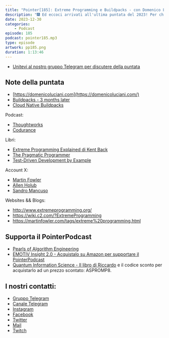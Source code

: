 ```yaml
---
title: "Pointer[185]: Extreme Programming e Buildpacks - con Domenico Luciani (Tanzu Labs)"
description: "🎆 Ed eccoci arrivati all'ultima puntata del 2023! Per chiudere al meglio vi proponiamo una chiacchierata con Domenico Luciani, Senior Software Engineer in Tanzu Labs, divisione di VMware. 📦 Domenico ci ha raccontato di VMware Take 3, un'iniziativa molto interessante che gli ha permesso di lavorare per tre mesi su un progetto open source, nello specifico Buildpacks. Ne avete sentito parlare?  👨‍💻 Non ci siamo occupati solo di Buildpacks, Domenico ci ha illustrato la metodologia di lavoro che preferisce e che utilizza giornalmente, Extreme Programming, spiegandoci nel dettaglio in cosa consiste e come si può iniziare ad utilizzarla. Per chiudere in bellezza il PointerPodcast vi augura un felicissimo anno nuovo!"
date: 2023-12-30
categories:
    - Podcast
episode: 185
podcast: pointer185.mp3
type: episode
artwork: pp185.png
duration: 1:13:46
---
```


-   [Unitevi al nostro gruppo Telegram per discutere della puntata](https://t.me/pointerpodcastgruppo)

## Note della puntata

- [https://domenicoluciani.com](https://domenicoluciani.com/)
- [Buildpacks - 3 months later](https://domenicoluciani.com/2023/11/16/buildpacks-3-months-later.html)
- [Cloud Native Buildpacks](https://buildpacks.io/)

Podcast:

- [Thoughtworks](https://open.spotify.com/show/6RBb4pGRgOFTmtCDSfTWv)
- [Codurance](https://open.spotify.com/show/2J8m3qKsB9IVhV4AagaDZn)

Libri:

- [Extreme Programming Explained di Kent Back](https://amzn.to/3tKMZlI)
- [The Pragmatic Programmer](https://amzn.to/3RJa3t4) 
- [Test-Driven Development by Example](https://amzn.to/3H0Eu9f)

Account X:
- [Martin Fowler](https://twitter.com/martinfowler)
- [Allen Holub](https://twitter.com/allenholub)
- [Sandro Mancuso](https://twitter.com/sandromancuso)

Websites && Blogs:

- http://www.extremeprogramming.org/
- https://wiki.c2.com/?ExtremeProgramming
- https://martinfowler.com/tags/extreme%20programming.html

## Supporta il PointerPodcast

- [Pearls of Algorithm Engineering](https://amzn.to/47A4fbP)
- [EMOTIV Insight 2.0 - Acquistalo su Amazon per supportare il PointerPodcast](https://amzn.to/3RASY6c)
- [Quantum Information Science - Il libro di Riccardo](https://global.oup.com/academic/product/quantum-information-science-9780198787488?cc=it&lang=en&) e il codice sconto per acquistarlo ad un prezzo scontato: ASPROMP8.

## I nostri contatti:

-   [Gruppo Telegram](https://t.me/pointerpodcastgruppo)
-   [Canale Telegram](https://t.me/PointerPodcast)
-   [Instagram](https://www.instagram.com/pointerpodcast/)
-   [Facebook](https://www.facebook.com/pointerPodcast/)
-   [Twitter](https://twitter.com/PointerPodcast)
-   [Mail](info@pointerpodcast.it)
-   [Twitch](https://www.twitch.tv/pointerpodcast)
